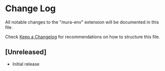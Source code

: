 # Change Log

All notable changes to the "mura-env" extension will be documented in this file.

Check [Keep a Changelog](http://keepachangelog.com/) for recommendations on how to structure this file.

## [Unreleased]

- Initial release